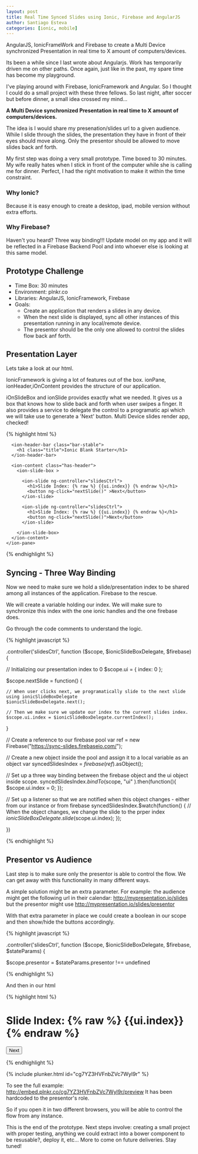 ```yaml
---
layout: post
title: Real Time Synced Slides using Ionic, Firebase and AngularJS
author: Santiago Esteva
categories: [ionic, mobile]
---
```


AngularJS, IonicFrameWork and Firebase to create a Multi Device synchronized Presentation in real time to X amount of computers/devices.

Its been a while since I last wrote about Angularjs. Work has temporarily driven me on other paths.
Once again, just like in the past, my spare time has become my playground.

I've playing around with Firebase, IonicFramework and Angular. So I thought I could do a small project with these three fellows.
So last night, after soccer but before dinner, a small idea crossed my mind...

**A Multi Device synchronized Presentation in real time to X amount of computers/devices.**

The idea is I would share my presenation/slides url to a given audience. While I slide through the slides, the presentation they have in front of their eyes should move along. Only the presentor should be allowed to move slides back anf forth.

My first step was doing a very small prototype. Time boxed to 30 minutes. My wife really hates when I stick in front of the computer while she is calling me for dinner. Perfect, I had the right motivation to make it within the time constraint.

### Why Ionic?
Because it is easy enough to create a desktop, ipad, mobile version without extra efforts.

### Why Firebase?
Haven't you heard? Three way binding!!! Update model on my app and it will be reflected in a Firebase Backend Pool and into whoever else is looking at this same model.

## Prototype Challenge

- Time Box: 30 minutes
- Environment: plnkr.co
- Libraries: AngularJS, IonicFramework, Firebase
- Goals:
	- Create an application that renders a slides in any device.
	- When the next slide is displayed, sync all other instances of this presentation running in any local/remote device.
	- The presentor should be the only one allowed to control the slides flow back anf forth.

## Presentation Layer

Lets take a look at our html.

IonicFramework is giving a lot of features out of the box. ionPane, ionHeader,iOnContent provides the structure of our application.

iOnSlideBox and ionSlide provides exactly what we needed.
It gives us a box that knows how to slide back and forth when user swipes a finger.
It also provides a service to delegate the control to a programatic api which we will take use to generate a 'Next' button.
Multi Device slides render app, checked!

{% highlight html %}
  <body ng-app="demo">
    <ion-pane >

      <ion-header-bar class="bar-stable">
        <h1 class="title">Ionic Blank Starter</h1>
      </ion-header-bar>

      <ion-content class="has-header">
        <ion-slide-box >

          <ion-slide ng-controller="slidesCtrl">
            <h1>Slide Index: {% raw %} {{ui.index}} {% endraw %}</h1>
            <button ng-click="nextSlide()" >Next</button>
          </ion-slide>

          <ion-slide ng-controller="slidesCtrl">
            <h1>Slide Index: {% raw %} {{ui.index}} {% endraw %}</h1>
            <button ng-click="nextSlide()">Next</button>
          </ion-slide>

        </ion-slide-box>
      </ion-content>
    </ion-pane>
  </body>
{% endhighlight %}

## Syncing - Three Way Binding

Now we need to make sure we hold a slide/presentation index to be shared among all instances of the application. Firebase to the rescue.

We will create a variable holding our index. We will make sure to synchronize this index with the one ionic handles and the one firebase does.

Go through the code comments to understand the logic.

{% highlight javascript %}

.controller('slidesCtrl', function ($scope, $ionicSlideBoxDelegate, $firebase) {

  // Initializing our presentation index to 0
  $scope.ui = {
    index: 0
  };

  $scope.nextSlide = function() {

    // When user clicks next, we programatically slide to the next slide using ionicSlideBoxDelegate
    $ionicSlideBoxDelegate.next();

    // Then we make sure we update our index to the current slides index.
    $scope.ui.index = $ionicSlideBoxDelegate.currentIndex();
  }

  // Create a reference to our firebase pool
  var ref = new Firebase("https://sync-slides.firebaseio.com/");

  // Create a new object inside the pool and assign it to a local variable as an object
  var syncedSlidesIndex = $firebase(ref).$asObject();

  // Set up a three way binding between the firebase object and the ui object inside scope.
  syncedSlidesIndex.$bindTo($scope, "ui" ).then(function(){
    $scope.ui.index = 0;
  });

  // Set up a listener so that we are notified when this object changes - either from our instance or from firebase
  syncedSlidesIndex.$watch(function() {
    // When the object changes, we change the slide to the prper index
    $ionicSlideBoxDelegate.slide($scope.ui.index);
  });


})

{% endhighlight %}

## Presentor vs Audience

Last step is to make sure only the presentor is able to control the flow. We can get away with this functionality in many different ways.

A simple solution might be an extra parameter. For example: the audience might get the following url in their calendar: http://mypresentation.io/slides but the presentor might use http://mypresentation.io/slides/presentor

With that extra parameter in place we could create a boolean in our scope and then show/hide the buttons accordingly.

{% highlight javascript %}

.controller('slidesCtrl', function ($scope, $ionicSlideBoxDelegate, $firebase, $stateParams) {

  $scope.presentor = $stateParams.presentor !== undefined

{% endhighlight %}

And then in our html

{% highlight html %}

<ion-slide ng-controller="slidesCtrl">
    <h1>Slide Index: {% raw %} {{ui.index}} {% endraw %}</h1>
    <button ng-click="nextSlide()" ng-show="presentor">Next</button>
</ion-slide>

{% endhighlight %}

{% include plunker.html id="cg7YZ3HVFnbZVc7Wyl9r" %}

To see the full example: http://embed.plnkr.co/cg7YZ3HVFnbZVc7Wyl9r/preview
It has been hardcoded to the presentor's role.

So if you open it in two different browsers, you will be able to control the flow from any instance.

This is the end of the prototype. Next steps involve: creating a small project with proper testing, anything we could extract into a bower component to be resusable?, deploy it, etc... More to come on future deliveries. Stay tuned!
